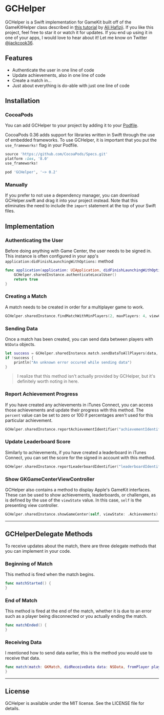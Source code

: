# GCHelper

GCHelper is a Swift implementation for GameKit built off of the GameKitHelper class described in [this tutorial](http://www.raywenderlich.com/60980/game-center-tutorial-how-to-make-a-simple-multiplayer-game-with-sprite-kit-part-1) by [Ali Hafizji](https://twitter.com/Ali_hafizji). If you like this project, feel free to star it or watch it for updates. If you end up using it in one of your apps, I would love to hear about it! Let me know on Twitter [@jackcook36](https://twitter.com/jackcook36).

## Features

- Authenticate the user in one line of code
- Update achievements, also in one line of code
- Create a match in...
- Just about everything is do-able with just one line of code

## Installation

### CocoaPods

You can add GCHelper to your project by adding it to your [Podfile](https://cocoapods.org).

CocoaPods 0.36 adds support for libraries written in Swift through the use of embedded frameworks. To use GCHelper, it is important that you put the `use_frameworks!` flag in your Podfile.

```ruby
source 'https://github.com/CocoaPods/Specs.git'
platform :ios, '8.0'
use_frameworks!

pod 'GCHelper', '~> 0.2'
```

### Manually

If you prefer to not use a dependency manager, you can download GCHelper.swift and drag it into your project instead. Note that this eliminates the need to include the `import` statement at the top of your Swift files.

## Implementation

### Authenticating the User
Before doing anything with Game Center, the user needs to be signed in. This instance is often configured in your app's `application:didFinishLaunchingWithOptions:` method

```swift
func application(application: UIApplication, didFinishLaunchingWithOptions launchOptions: [NSObject: AnyObject]?) -> Bool {
    GCHelper.sharedInstance.authenticateLocalUser()
    return true
}
```

### Creating a Match
A match needs to be created in order for a multiplayer game to work.

```swift
GCHelper.sharedInstance.findMatchWithMinPlayers(2, maxPlayers: 4, viewController: self, delegate: self)
```

### Sending Data
Once a match has been created, you can send data between players with `NSData` objects.

```swift
let success = GCHelper.sharedInstance.match.sendDataToAllPlayers(data, withDataMode: .Reliable, error: nil)
if !success {
    println("An unknown error occured while sending data")
}
```
> I realize that this method isn't actually provided by GCHelper, but it's definitely worth noting in here.

### Report Achievement Progress
If you have created any achievements in iTunes Connect, you can access those achievements and update their progress with this method. The `percent` value can be set to zero or 100 if percentages aren't used for this particular achievement.

```swift
GCHelper.sharedInstance.reportAchievementIdentifier("achievementIdentifier", percent: 35.4)
```

### Update Leaderboard Score
Similarly to achievements, if you have created a leaderboard in iTunes Connect, you can set the score for the signed in account with this method.

```swift
GCHelper.sharedInstance.reportLeaderboardIdentifier("leaderboardIdentifier", score: 87)
```

### Show GKGameCenterViewController
GCHelper also contains a method to display Apple's GameKit interfaces. These can be used to show achievements, leaderboards, or challenges, as is defined by the use of the `viewState` value. In this case, `self` is the presenting view controller.

```swift
GCHelper.sharedInstance.showGameCenter(self, viewState: .Achievements)
```
---
## GCHelperDelegate Methods
To receive updates about the match, there are three delegate methods that you can implement in your code.

### Beginning of Match
This method is fired when the match begins.

```swift
func matchStarted() {
}
```

### End of Match
This method is fired at the end of the match, whether it is due to an error such as a player being disconnected or you actually ending the match.

```swift
func matchEnded() {
}
```

### Receiving Data
I mentioned how to send data earlier, this is the method you would use to receive that data.

```swift
func match(match: GKMatch, didReceiveData data: NSData, fromPlayer playerID: String) {
}
```

---
## License

GCHelper is available under the MIT license. See the LICENSE file for details.

